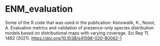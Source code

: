 # ENM_evaluation
Some of the R code that was used in the publication: Konowalik, K., Nosol, A. Evaluation metrics and validation of presence-only species distribution models based on distributional maps with varying coverage. Sci Rep 11, 1482 (2021). https://doi.org/10.1038/s41598-020-80062-1
